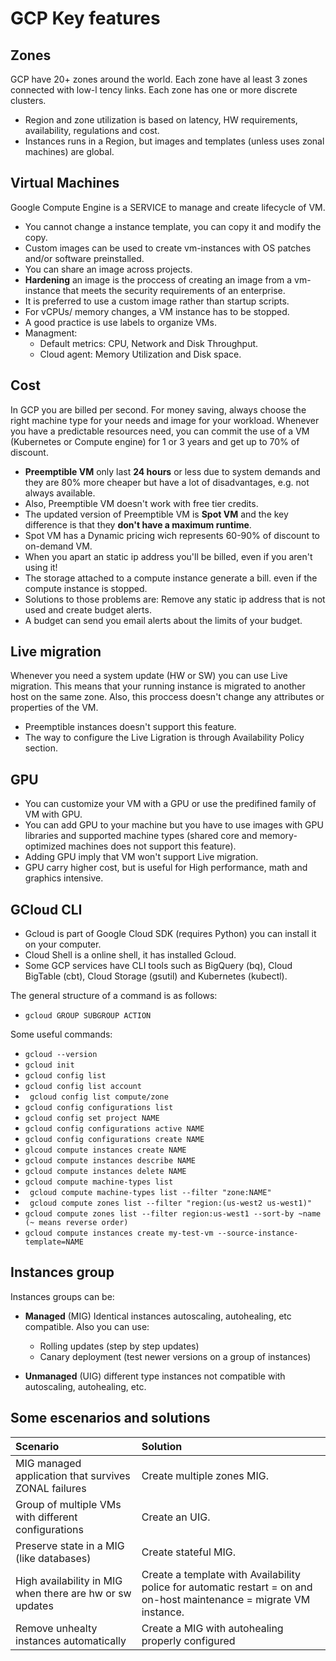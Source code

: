 # GCP Key features
## Zones
GCP have 20+ zones around the world.
Each zone have al least 3 zones connected with low-l tency links. Each zone has one or more discrete clusters.
- Region and zone utilization is based on latency, HW requirements, availability, regulations and cost.
- Instances runs in a Region, but images and templates (unless uses zonal machines) are global. 

## Virtual Machines 
Google Compute Engine is a SERVICE to manage and create lifecycle of VM.
- You cannot  change a instance template, you can copy it and modify the copy.
- Custom images can be used to create vm-instances with OS patches and/or software preinstalled.
- You can share an image across projects.
- **Hardening** an image is the proccess of creating an image from a vm-instance that meets the security requirements of an enterprise.
- It is preferred to use a custom image rather than startup scripts.
- For vCPUs/ memory changes, a VM instance has to be stopped.
- A good practice is use labels to organize VMs.
- Managment:
  - Default metrics: CPU, Network and Disk Throughput.
  - Cloud agent: Memory Utilization and Disk space.


## Cost 
In GCP you are billed per second.  For money saving, always choose the right machine type for your needs and image for your workload. Whenever you have a predictable resources need, you can commit the use of a VM (Kubernetes or  Compute engine) for 1 or 3 years and get up to 70% of discount.
- **Preemptible VM** only last **24 hours**  or less due to system demands and they are 80% more cheaper but have a lot of disadvantages, e.g. not always available.
- Also, Preemptible VM doesn't work with free tier credits.
- The updated version of Preemptible VM is **Spot VM** and the key difference is that they **don't  have a maximum runtime**.
- Spot VM has a Dynamic pricing wich represents 60-90% of discount to on-demand VM. 
- When you apart an static ip address you'll be billed, even if you aren't using it!
- The storage attached to a compute instance generate a bill. even if the compute instance is stopped. 
- Solutions to those problems are: Remove any static ip address that is not used and create budget alerts.
- A budget can send you email alerts about the limits of your budget.

## Live migration 
Whenever you need a system update (HW or SW) you can use Live migration. This means that your running instance is migrated to another host on the same zone. Also, this proccess doesn't change any attributes or properties of the VM.
- Preemptible instances doesn't support this feature.
- The way to configure the Live Ligration is through Availability Policy section.

## GPU
- You can customize your VM with a GPU or use the predifined family of VM with GPU.
- You can add GPU to your machine but you have to use images with GPU libraries and supported machine types (shared core and memory-optimized machines does not support this feature).
- Adding GPU imply that VM won't support Live migration.
- GPU carry higher cost, but is useful for High performance, math and graphics intensive.

##  GCloud CLI 
- Gcloud is part of Google Cloud SDK (requires Python) you can install it on your computer.
- Cloud Shell is a online shell, it has installed Gcloud.
- Some GCP services have CLI tools such as BigQuery (bq), Cloud BigTable (cbt), Cloud Storage (gsutil) and Kubernetes (kubectl).

The general structure of a command is as follows:
  - ```gcloud GROUP SUBGROUP ACTION ```


Some useful commands: 
  - ``` gcloud --version ```
  - ``` gcloud init ```
  - ``` gcloud config list ```
  - ``` gcloud config list account ```
  - ``` gcloud config list compute/zone```
  - ``` gcloud config configurations list ```
  - ``` gcloud config set project NAME ```
  - ``` gcloud config configurations active NAME ```
  - ``` gcloud config configurations create NAME ```
  - ``` glcoud compute instances create NAME ```
  - ``` gcloud compute instances describe NAME ```
  - ``` gcloud compute instances delete NAME ```
  - ``` gcloud compute machine-types list ```
  - ``` gcloud compute machine-types list --filter "zone:NAME"``` 
  - ``` gcloud compute zones list --filter "region:(us-west2 us-west1)"```
  - ``` gcloud compute zones list --filter region:us-west1 --sort-by ~name (~ means reverse order) ```
  - ``` gcloud compute instances create my-test-vm --source-instance-template=NAME ```

## Instances group
Instances groups can be: 
- **Managed** (MIG) Identical instances autoscaling, autohealing, etc compatible. Also you can use:  
  - Rolling updates (step by step updates)
  - Canary deployment (test newer versions on a group of instances)

- **Unmanaged** (UIG) different type instances not compatible with autoscaling, autohealing, etc.

## Some escenarios and solutions

| Scenario | Solution |
| :------- | :--------|
| MIG managed  application that survives ZONAL failures | Create multiple zones MIG. |
| Group of multiple VMs with different configurations | Create an UIG. |
|Preserve state in a MIG (like databases)| Create stateful MIG. |
|High availability in MIG when there are hw or sw updates| Create a template with Availability police for automatic restart = on and on-host maintenance = migrate VM instance. |
| Remove unhealty instances automatically | Create a MIG with autohealing properly configured|
